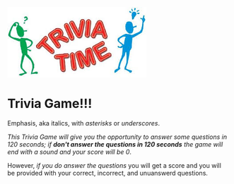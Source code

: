 <a href="https://fpinder.github.io/TriviaGame/"><img src="https://github.com/fpinder/TriviaGame/blob/master/assets/images/Trivia.jpg" alt="Trivia Game"></a>

# Trivia Game!!!

Emphasis, aka italics, with *asterisks* or _underscores_.

*This Trivia Game will give you the opportunity to answer some questions in 120 seconds; if **don't answer the questions in 120 seconds** the game will end with a sound and your score will be 0*. 

However, *if you do answer the questions* you will get a score and you will be provided with your correct, incorrect, and unuanswerd questions.